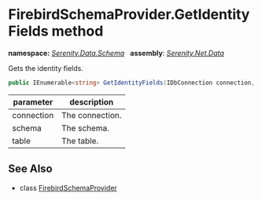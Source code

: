 # FirebirdSchemaProvider.GetIdentityFields method
**namespace:** *[Serenity.Data.Schema](../../README.md#serenity.data.schema-namespace)*   **assembly**: *[Serenity.Net.Data](../../README.md)*

Gets the identity fields.

```csharp
public IEnumerable<string> GetIdentityFields(IDbConnection connection, string schema, string table)
```

| parameter | description |
| --- | --- |
| connection | The connection. |
| schema | The schema. |
| table | The table. |

## See Also

* class [FirebirdSchemaProvider](../FirebirdSchemaProvider.md)